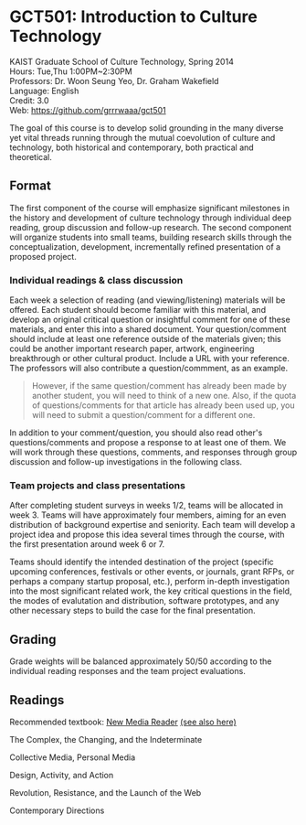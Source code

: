 # GCT501: Introduction to Culture Technology

KAIST Graduate School of Culture Technology, Spring 2014   
Hours: Tue,Thu 1:00PM~2:30PM   
Professors: Dr. Woon Seung Yeo, Dr. Graham Wakefield   
Language: English   
Credit: 3.0   
Web: https://github.com/grrrwaaa/gct501

The goal of this course is to develop solid grounding in the many diverse yet vital threads running through the mutual coevolution of culture and technology, both historical and contemporary, both practical and theoretical. 

## Format

The first component of the course will emphasize significant milestones in the history and development of culture technology through individual deep reading, group discussion and follow-up research. The second component will organize students into small teams, building research skills through the conceptualization, development, incrementally refined presentation of a proposed project.

### Individual readings & class discussion

Each week a selection of reading (and viewing/listening) materials will be offered. Each student should become familiar with this material, and develop an original critical question or insightful comment for one of these materials, and enter this into a shared document. Your question/comment should include at least one reference outside of the materials given; this could be another important research paper, artwork, engineering breakthrough or other cultural product. Include a URL with your reference. The professors will also contribute a question/commment, as an example.

> However, if the same question/comment has already been made by another student, you will need to think of a new one. Also, if the quota of questions/comments for that article has already been used up, you will need to submit a question/comment for a different one. 

In addition to your comment/question, you should also read other's questions/comments and propose a response to at least one of them. We will work through these questions, comments, and responses through group discussion and follow-up investigations in the following class.

### Team projects and class presentations

After completing student surveys in weeks 1/2, teams will be allocated in week 3. Teams will have approximately four members, aiming for an even distribution of background expertise and seniority. Each team will develop a project idea and propose this idea several times through the course, with the first presentation around week 6 or 7. 

Teams should identify the intended destination of the project (specific upcoming conferences, festivals or other events, or journals, grant RFPs, or perhaps a company startup proposal, etc.), perform in-depth investigation into the most significant related work, the key critical questions in the field, the modes of evalutation and distribution, software prototypes, and any other necessary steps to build the case for the final presentation.

## Grading

Grade weights will be balanced approximately 50/50 according to the individual reading responses and the team project evaluations.


## Readings

Recommended textbook: [New Media Reader](http://www.newmediareader.com/)  [(see also here)](http://www.manovich.net/vis242_winter_2006/New%20Media%20Reader%20all/)

The Complex, the Changing, and the Indeterminate

Collective Media, Personal Media

Design, Activity, and Action

Revolution, Resistance, and the Launch of the Web

Contemporary Directions




